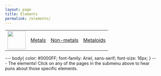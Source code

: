 ```yaml
---
layout: page
title: Elements
permalink: /elements/
---
```


<table>
    <tr>
        <td><img src="/Bailey-GitHub-Playground//images/chem.png" height="60" title="Frontend" alt=""></td>
        <td><a href="http://127.0.0.1:4100/Bailey-GitHub-Playground/elements/metals">Metals</a></td>
        <td><a href="http://127.0.0.1:4100/Bailey-GitHub-Playground/elements/non-metals">Non-metals</a></td>
        <td><a href="http://127.0.0.1:4100/Bailey-GitHub-Playground/elements/metaloids">Metaloids</a></td>
    </tr>
</table>
---
body{
color: #0000FF;
font-family: Ariel, sans-serif;
font-size: 16px;
}
---
The elements! Click on any of the pages in the submenu above to hear puns about those specific elements.